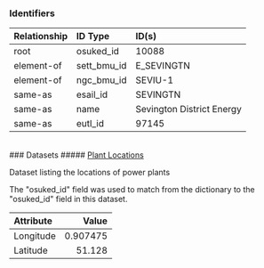 ### Identifiers

| Relationship   | ID Type     | ID(s)                     |
|:---------------|:------------|:--------------------------|
| root           | osuked_id   | 10088                     |
| element-of     | sett_bmu_id | E_SEVINGTN                |
| element-of     | ngc_bmu_id  | SEVIU-1                   |
| same-as        | esail_id    | SEVINGTN                  |
| same-as        | name        | Sevington District Energy |
| same-as        | eutl_id     | 97145                     |

<br>
### Datasets
##### <a href="https://raw.githubusercontent.com/OSUKED/Dictionary-Datasets/main/datasets/plant-locations/datapackage.json">Plant Locations</a>

Dataset listing the locations of power plants

The "osuked_id" field was used to match from the dictionary to the "osuked_id" field in this dataset.

| Attribute   |     Value |
|:------------|----------:|
| Longitude   |  0.907475 |
| Latitude    | 51.128    |

